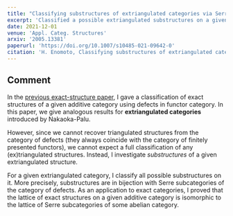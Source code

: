 ```yaml
---
title: "Classifying substructures of extriangulated categories via Serre subcategories"
excerpt: 'Classified a possible extriangulated substructures on a given extriangulated category using functor category'
date: 2021-12-01
venue: 'Appl. Categ. Structures'
arxiv: '2005.13381'
paperurl: 'https://doi.org/10.1007/s10485-021-09642-0'
citation: 'H. Enomoto, Classifying substructures of extriangulated categories via Serre subcategories, Appl. Categ. Structures 29 (2021), no. 6, 1005--1018.'
---
```


## Comment

In the [previous exact-structure paper](/papers/exact-str/), I gave a classification of exact structures of a given additive category using defects in functor category. In this paper, we give analogous results for **extriangulated categories** introduced by Nakaoka-Palu.

However, since we cannot recover triangulated structures from the category of defects (they always coincide with the category of finitely presented functors), we cannot expect a full classification of any (ex)triangulated structures. Instead, I investigate *substructures* of a given extriangulated structure.

For a given extriangulated category, I classify all possible substructures on it. More precisely, substructures are in bijection with Serre subcategories of the category of defects. As an application to exact categories, I proved that the lattice of exact structures on a given additive category is isomorphic to the lattice of Serre subcategories of some abelian category.
